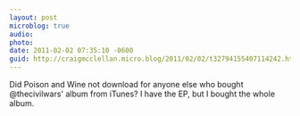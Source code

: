 ```yaml
---
layout: post
microblog: true
audio: 
photo: 
date: 2011-02-02 07:35:10 -0600
guid: http://craigmcclellan.micro.blog/2011/02/02/t32794155407114242.html
---
```

Did Poison and Wine not download for anyone else who bought @thecivilwars' album from iTunes? I have the EP, but I bought the whole album.
